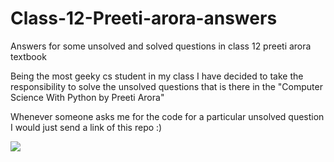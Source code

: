 # Class-12-Preeti-arora-answers
Answers for some unsolved and solved questions in class 12 preeti arora textbook

Being the most geeky cs student in my class I have decided to take the responsibility to solve the unsolved questions that is there in the "Computer Science With Python by Preeti Arora"

Whenever someone asks me for the code for a particular unsolved question I would just send a link of this repo :) 

![](https://tenor.com/view/555-high-iq-555iq-iq-think-gif-19108239.gif)
